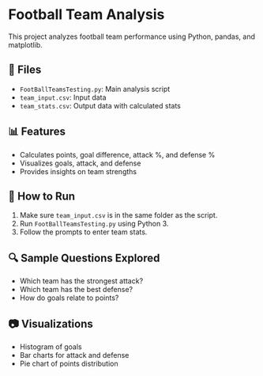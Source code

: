 
# Football Team Analysis

This project analyzes football team performance using Python, pandas, and matplotlib.

## 📁 Files
- `FootBallTeamsTesting.py`: Main analysis script
- `team_input.csv`: Input data
- `team_stats.csv`: Output data with calculated stats

## 📊 Features
- Calculates points, goal difference, attack %, and defense %
- Visualizes goals, attack, and defense
- Provides insights on team strengths

## 📌 How to Run
1. Make sure `team_input.csv` is in the same folder as the script.
2. Run `FootBallTeamsTesting.py` using Python 3.
3. Follow the prompts to enter team stats.

## 🔍 Sample Questions Explored
- Which team has the strongest attack?
- Which team has the best defense?
- How do goals relate to points?

## 📷 Visualizations
- Histogram of goals
- Bar charts for attack and defense
- Pie chart of points distribution
